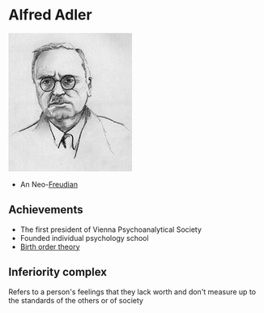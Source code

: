 # Alfred Adler

![](alfred-adler.png)

- An Neo-[Freudian](../sigmund-freud)

## Achievements

- The first president of Vienna Psychoanalytical Society
- Founded individual psychology school
- [Birth order theory](birth-order-theory.md)

## Inferiority complex

Refers to a person's feelings that they lack worth and don't measure up to the standards of the others or of society
